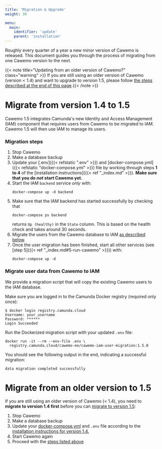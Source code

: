 ```yaml
---
title: 'Migration & Upgrade'
weight: 30

menu:
  main:
    identifier: 'update'
    parent: 'installation'
---
```


Roughly every quarter of a year a new minor version of Cawemo is released. This document guides you through the process of migrating from one Cawemo version to the next.

{{< note title="Updating from an older version of Cawemo?" class="warning" >}} If you are still using an older version of Cawemo
(version < 1.4) and want to upgrade to version 1.5, please follow
[the steps described at the end of this page](#migrate-from-an-older-version-to-15).{{< /note >}}

# Migrate from version 1.4 to 1.5

Cawemo 1.5 integrates Camunda's new Identity and Access Management (IAM) component that requires users from Cawemo to be
migrated to IAM. Cawemo 1.5 will then use IAM to manage its users.
### Migration steps
1. Stop Cawemo
1. Make a database backup
1. Update your [.env]({{< refstatic ".env" >}}) and [docker-compose.yml]({{< refstatic "docker-compose.yml" >}}) file
   by working through steps **1 to 4** of the [installation instructions]({{< ref "_index.md" >}}). **Make sure that
   you do _not_ start Cawemo yet.**
1. Start the IAM `backend` service _only_ with:
   ```
   docker-compose up -d backend
   ```
1. Make sure that the IAM backend has started successfully by checking that
   ```
   docker-compose ps backend
   ```
   returns `Up (healthy)` in the `State` column. This is based on the health check and takes around 30 seconds. 
1. Migrate the users from the Cawemo database to IAM [as described below](#migrate-user-data-from-cawemo-to-iam).
1. Once the user migration has been finished, start all other services (see [step 5]({{< ref "_index.md#5-run-cawemo" >}})) with:
   ```
   docker-compose up -d
   ```

### Migrate user data from Cawemo to IAM

We provide a migration script that will copy the existing Cawemo users to the IAM database.

Make sure you are logged in to the Camunda Docker registry (required only once):

```
$ docker login registry.camunda.cloud
Username: your_username
Password: ******
Login Succeeded
```

Run the Dockerized migration script with your updated `.env` file:
```
docker run -it --rm --env-file .env \
  registry.camunda.cloud/cawemo-ee/cawemo-iam-user-migration:1.5.0
```
You should see the following output in the end, indicating a successful migration:
```
data migration completed successfully
```
# Migrate from an older version to 1.5
If you are still using an older version of Cawemo (< 1.4), you need to **migrate to version 1.4 first** before you can
[migrate to version 1.5](#migrate-from-version-14-to-15):

1. Stop Cawemo
1. Make a database backup
1. Update your [docker-compose.yml](https://docs.camunda.org/cawemo/1.4/docker-compose.yml) and `.env` file
   according to the [installation instructions for version 1.4.](https://docs.camunda.org/cawemo/1.4/technical-guide/installation)
1. Start Cawemo again
1. Proceed with the [steps listed above](#migrate-from-version-14-to-15)
